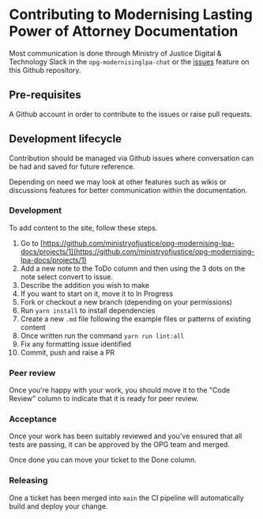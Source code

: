 # Contributing to Modernising Lasting Power of Attorney Documentation

Most communication is done through Ministry of Justice Digital & Technology Slack in the `opg-modernisinglpa-chat` or the [issues](https://github.com/ministryofjustice/opg-modernising-lpa-docs/issues) feature on this Github repository.

## Pre-requisites

A Github account in order to contribute to the issues or raise pull requests.

## Development lifecycle

Contribution should be managed via Github issues where conversation can be had and saved for future reference.

Depending on need we may look at other features such as wikis or discussions features for better communication within the documentation.

### Development

To add content to the site, follow these steps.

1. Go to [https://github.com/ministryofjustice/opg-modernising-lpa-docs/projects/1](https://github.com/ministryofjustice/opg-modernising-lpa-docs/projects/1)
2. Add a new note to the ToDo column and then using the 3 dots on the note select convert to issue.
3. Describe the addition you wish to make
4. If you want to start on it, move it to In Progress
5. Fork or checkout a new branch (depending on your permissions)
6. Run `yarn install` to install dependencies
7. Create a new `.md` file following the example files or patterns of existing content
8. Once written run the command `yarn run lint:all`
9. Fix any formatting issue identified
10. Commit, push and raise a PR

### Peer review

Once you're happy with your work, you should move it to the "Code Review" column to indicate that it is ready for peer review.

### Acceptance

Once your work has been suitably reviewed and you've ensured that all tests are passing, it can be approved by the OPG team and merged.

Once done you can move your ticket to the Done column.

### Releasing

One a ticket has been merged into `main` the CI pipeline will automatically build and deploy your change.

